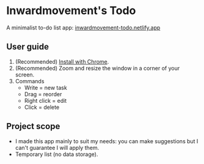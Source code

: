 # Inwardmovement's Todo
A minimalist to-do list app: [inwardmovement-todo.netlify.app](https://inwardmovement-todo.netlify.app/)

## User guide
1. (Recommended) [Install with Chrome](https://support.google.com/chrome/answer/9658361).
2. (Recommended) Zoom and resize the window in a corner of your screen.
3. Commands
    - Write = new task
    - Drag = reorder
    - Right click = edit
    - Click = delete

## Project scope
- I made this app mainly to suit my needs: you can make suggestions but I can't guarantee I will apply them.
- Temporary list (no data storage).
